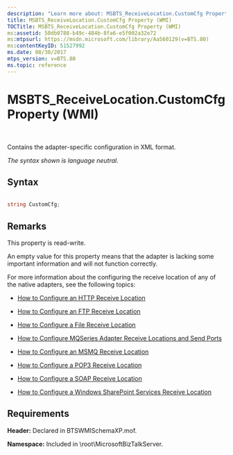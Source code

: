 ```yaml
---
description: "Learn more about: MSBTS_ReceiveLocation.CustomCfg Property (WMI)"
title: MSBTS_ReceiveLocation.CustomCfg Property (WMI)
TOCTitle: MSBTS_ReceiveLocation.CustomCfg Property (WMI)
ms:assetid: 50db0788-b49c-484b-8fa6-e5f002a32e72
ms:mtpsurl: https://msdn.microsoft.com/library/Aa560129(v=BTS.80)
ms:contentKeyID: 51527992
ms.date: 08/30/2017
mtps_version: v=BTS.80
ms.topic: reference
---
```


# MSBTS\_ReceiveLocation.CustomCfg Property (WMI)

 

Contains the adapter-specific configuration in XML format.

*The syntax shown is language neutral.*

## Syntax

```C#
  
string CustomCfg;  
```

## Remarks

This property is read-write.

An empty value for this property means that the adapter is lacking some important information and will not function correctly.

For more information about the configuring the receive location of any of the native adapters, see the following topics:

  - [How to Configure an HTTP Receive Location](https://msdn.microsoft.com/library/aa561370\(v=bts.80\))

  - [How to Configure an FTP Receive Location](https://msdn.microsoft.com/library/aa559095\(v=bts.80\))

  - [How to Configure a File Receive Location](https://msdn.microsoft.com/library/aa547108\(v=bts.80\))

  - [How to Configure MQSeries Adapter Receive Locations and Send Ports](https://msdn.microsoft.com/library/aa560215\(v=bts.80\))

  - [How to Configure an MSMQ Receive Location](https://msdn.microsoft.com/library/aa578322\(v=bts.80\))

  - [How to Configure a POP3 Receive Location](https://msdn.microsoft.com/library/aa559245\(v=bts.80\))

  - [How to Configure a SOAP Receive Location](https://msdn.microsoft.com/library/aa561021\(v=bts.80\))

  - [How to Configure a Windows SharePoint Services Receive Location](https://msdn.microsoft.com/library/aa560390\(v=bts.80\))

## Requirements

**Header:** Declared in BTSWMISchemaXP.mof.

**Namespace:** Included in \\root\\MicrosoftBizTalkServer.

